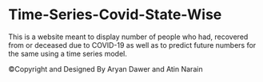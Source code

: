 # Time-Series-Covid-State-Wise
This is a website meant to display number of people who had, recovered from or deceased due to COVID-19 as well as to predict future numbers for the same using a time series model.

©Copyright and Designed By Aryan Dawer and Atin Narain
